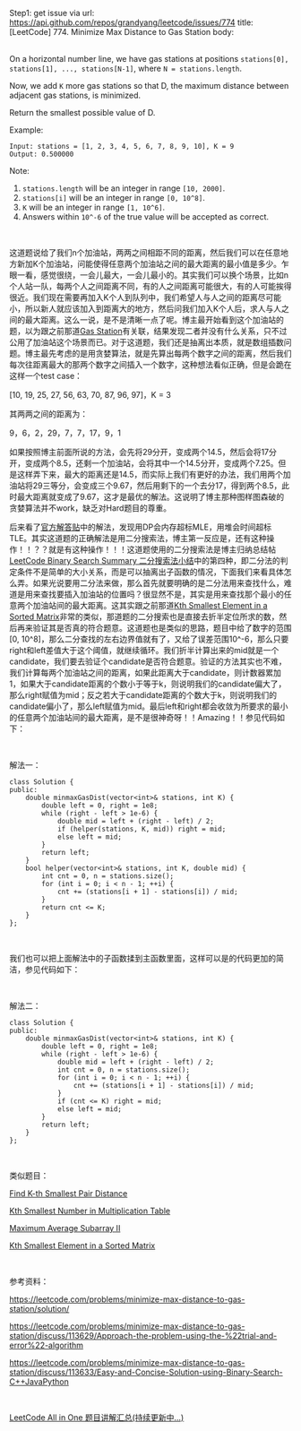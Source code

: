 Step1: get issue via url: https://api.github.com/repos/grandyang/leetcode/issues/774 
 title:[LeetCode] 774. Minimize Max Distance to Gas Station 
 body:  
  

On a horizontal number line, we have gas stations at positions `stations[0], stations[1], ..., stations[N-1]`, where `N = stations.length`.

Now, we add `K` more gas stations so that D, the maximum distance between adjacent gas stations, is minimized.

Return the smallest possible value of D.

Example:
    
    
    Input: stations = [1, 2, 3, 4, 5, 6, 7, 8, 9, 10], K = 9
    Output: 0.500000
    

Note:

  1. `stations.length` will be an integer in range `[10, 2000]`.
  2. `stations[i]` will be an integer in range `[0, 10^8]`.
  3. `K` will be an integer in range `[1, 10^6]`.
  4. Answers within `10^-6` of the true value will be accepted as correct.



 

这道题说给了我们n个加油站，两两之间相距不同的距离，然后我们可以在任意地方新加K个加油站，问能使得任意两个加油站之间的最大距离的最小值是多少。乍眼一看，感觉很绕，一会儿最大，一会儿最小的。其实我们可以换个场景，比如n个人站一队，每两个人之间距离不同，有的人之间距离可能很大，有的人可能挨得很近。我们现在需要再加入K个人到队列中，我们希望人与人之间的距离尽可能小，所以新人就应该加入到距离大的地方，然后问我们加入K个人后，求人与人之间的最大距离。这么一说，是不是清晰一点了呢。博主最开始看到这个加油站的题，以为跟之前那道[Gas Station](http://www.cnblogs.com/grandyang/p/4266812.html)有关联，结果发现二者并没有什么关系，只不过公用了加油站这个场景而已。对于这道题，我们还是抽离出本质，就是数组插数问题。博主最先考虑的是用贪婪算法，就是先算出每两个数字之间的距离，然后我们每次往距离最大的那两个数字之间插入一个数字，这种想法看似正确，但是会跪在这样一个test case：

[10, 19, 25, 27, 56, 63, 70, 87, 96, 97]，K = 3

其两两之间的距离为：

9，6，2，29，7，7，17，9，1

如果按照博主前面所说的方法，会先将29分开，变成两个14.5，然后会将17分开，变成两个8.5，还剩一个加油站，会将其中一个14.5分开，变成两个7.25。但是这样弄下来，最大的距离还是14.5，而实际上我们有更好的办法，我们用两个加油站将29三等分，会变成三个9.67，然后用剩下的一个去分17，得到两个8.5，此时最大距离就变成了9.67，这才是最优的解法。这说明了博主那种图样图森破的贪婪算法并不work，缺乏对Hard题目的尊重。

后来看了[官方解答贴](https://leetcode.com/problems/minimize-max-distance-to-gas-station/solution/)中的解法，发现用DP会内存超标MLE，用堆会时间超标TLE。其实这道题的正确解法是用二分搜索法，博主第一反应是，还有这种操作！！？？就是有这种操作！！！这道题使用的二分搜索法是博主归纳总结帖[LeetCode Binary Search Summary 二分搜索法小结](http://www.cnblogs.com/grandyang/p/6854825.html)中的第四种，即二分法的判定条件不是简单的大小关系，而是可以抽离出子函数的情况，下面我们来看具体怎么弄。如果光说要用二分法来做，那么首先就要明确的是二分法用来查找什么，难道是用来查找要插入加油站的位置吗？很显然不是，其实是用来查找那个最小的任意两个加油站间的最大距离。这其实跟之前那道[Kth Smallest Element in a Sorted Matrix](http://www.cnblogs.com/grandyang/p/5727892.html)非常的类似，那道题的二分搜索也是直接去折半定位所求的数，然后再来验证其是否真的符合题意。这道题也是类似的思路，题目中给了数字的范围[0, 10^8]，那么二分查找的左右边界值就有了，又给了误差范围10^-6，那么只要right和left差值大于这个阈值，就继续循环。我们折半计算出来的mid就是一个candidate，我们要去验证个candidate是否符合题意。验证的方法其实也不难，我们计算每两个加油站之间的距离，如果此距离大于candidate，则计数器累加1，如果大于candidate距离的个数小于等于k，则说明我们的candidate偏大了，那么right赋值为mid；反之若大于candidate距离的个数大于k，则说明我们的candidate偏小了，那么left赋值为mid。最后left和right都会收敛为所要求的最小的任意两个加油站间的最大距离，是不是很神奇呀！！Amazing！！参见代码如下：

 

解法一：
    
    
    class Solution {
    public:
        double minmaxGasDist(vector<int>& stations, int K) {
            double left = 0, right = 1e8;
            while (right - left > 1e-6) {
                double mid = left + (right - left) / 2;
                if (helper(stations, K, mid)) right = mid;
                else left = mid;
            }
            return left;
        }
        bool helper(vector<int>& stations, int K, double mid) {
            int cnt = 0, n = stations.size();
            for (int i = 0; i < n - 1; ++i) {
                cnt += (stations[i + 1] - stations[i]) / mid;
            }
            return cnt <= K;
        }
    };

 

我们也可以把上面解法中的子函数揉到主函数里面，这样可以是的代码更加的简洁，参见代码如下：

 

解法二：
    
    
    class Solution {
    public:
        double minmaxGasDist(vector<int>& stations, int K) {
            double left = 0, right = 1e8;
            while (right - left > 1e-6) {
                double mid = left + (right - left) / 2;
                int cnt = 0, n = stations.size();
                for (int i = 0; i < n - 1; ++i) {
                    cnt += (stations[i + 1] - stations[i]) / mid;
                }
                if (cnt <= K) right = mid;
                else left = mid;
            }
            return left;
        }
    };

 

类似题目：

[Find K-th Smallest Pair Distance](http://www.cnblogs.com/grandyang/p/8627783.html)

[Kth Smallest Number in Multiplication Table](http://www.cnblogs.com/grandyang/p/8367505.html)

[Maximum Average Subarray II](http://www.cnblogs.com/grandyang/p/8021421.html)

[Kth Smallest Element in a Sorted Matrix](http://www.cnblogs.com/grandyang/p/5727892.html)

 

参考资料：

<https://leetcode.com/problems/minimize-max-distance-to-gas-station/solution/>

<https://leetcode.com/problems/minimize-max-distance-to-gas-station/discuss/113629/Approach-the-problem-using-the-%22trial-and-error%22-algorithm>

<https://leetcode.com/problems/minimize-max-distance-to-gas-station/discuss/113633/Easy-and-Concise-Solution-using-Binary-Search-C++JavaPython>

 

[LeetCode All in One 题目讲解汇总(持续更新中...)](http://www.cnblogs.com/grandyang/p/4606334.html)
